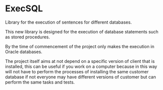 # ExecSQL
Library for the execution of sentences for different databases.

This new library is designed for the execution of database statements such as stored procedures.

By the time of commencement of the project only makes the execution in Oracle databases.

The project itself aims at not depend on a specific version of client that is installed, this can be useful if you work on a computer because in this way will not have to perform the processes of installing the same customer database if not everyone may have different versions of customer but can perform the same tasks and tests.
